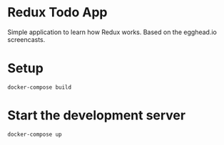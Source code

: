 # Redux Todo App

Simple application to learn how Redux works. Based on the egghead.io screencasts.

# Setup

`docker-compose build`

# Start the development server

`docker-compose up`
